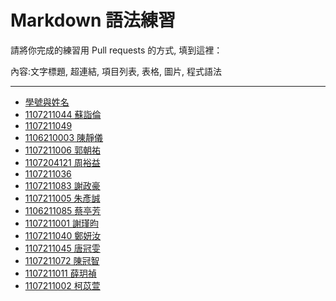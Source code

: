 # Markdown 語法練習

請將你完成的練習用 Pull requests 的方式, 填到這裡：

內容:文字標題, 超連結, 項目列表, 表格, 圖片, 程式語法

---


* [學號與姓名](https://github.com/devinliang/gitest/)
* [1107211044 蘇詣倫](https://github.com/skysea0908/markdown)
* [1107211049](https://github.com/cssf998811/gittest)
* [1106210003 陳靜儀](https://github.com/chenjingyi19990805/gitest/blob/newnav/README.md)
* [1107211006 郭朝祐](https://hackmd.io/tLa1HOorQ6yTf1sVkq6_qw?both)
* [1107204121 周裕益](https://github.com/uma19991103/Asthmae)
* [1107211036](https://github.com/magiciansuisme/gitest/blob/master/README.md)
* [1107211083 謝政豪](https://github.com/aazzqq1210/markdown)
* [1107211005 朱彥誠](https://github.com/sterben3660/gitest/blob/master/README.md)
* [1106211085 蔡亭芳](https://github.com/Lutz-Tsai/gitest/blob/master/README.md)
* [1107211001 謝瑾昀](https://github.com/jinyun4101220xie/gittry)
* [1107211040 鄭妍汝](https://github.com/ruby-1234/markdown)
* [1107211045 唐冠雯](https://github.com/o3o951235/markdown)
* [1107211072 陳冠智](https://github.com/Koko335577/1107211072/blob/master/README.md)
* [1107211011 薛玥禎](https://github.com/yuezhen0307/gitest/blob/master/README.md)
* [1107211002 柯苡萱](https://github.com/kejomy/git/edit/master/README.md)
